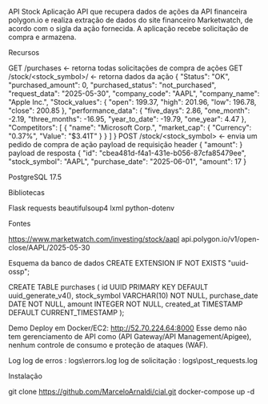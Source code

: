 API Stock
Aplicação API que recupera dados de ações da API financeira polygon.io e realiza extração de dados do site financeiro Marketwatch, de acordo com o sigla da ação fornecida.
A aplicação recebe solicitação de compra e armazena.

Recursos

GET  /purchases <- retorna todas solicitações de compra de ações
GET  /stock/<stock_symbol>/<date> <- retorna dados da ação
    {
    "Status": "OK",
    "purchased_amount": 0,
    "purchased_status": "not_purchased",
    "request_data": "2025-05-30",
    "company_code": "AAPL",
    "company_name": "Apple Inc.",
    "Stock_values": {
        "open": 199.37,
        "high": 201.96,
        "low": 196.78,
        "close": 200.85
    },
    "performance_data": {
        "five_days": 2.86,
        "one_month": -2.19,
        "three_months": -16.95,
        "year_to_date": -19.79,
        "one_year": 4.47
    },
    "Competitors": [
        {
            "name": "Microsoft Corp.",
            "market_cap": {
                "Currency": "0.37%",
                "Value": "$3.41T"
            }
        }
    ]
}
POST /stock/<stock_symbol> <- envia um pedido de compra de ação
    payload de requisição
    header
    {
        "amount": <amount>
    }
    payload de resposta
    {
        "id": "cbea481d-f4a1-431e-b056-87cfa85479ee",
        "stock_symbol": "AAPL",
        "purchase_date": "2025-06-01",
        "amount": 17
    }

PostgreSQL 17.5

Bibliotecas

Flask
requests
beautifulsoup4
lxml
python-dotenv

Fontes

https://www.marketwatch.com/investing/stock/aapl
api.polygon.io/v1/open-close/AAPL/2025-05-30

Esquema da banco de dados 
CREATE EXTENSION IF NOT EXISTS "uuid-ossp";

CREATE TABLE purchases (
    id UUID PRIMARY KEY DEFAULT uuid_generate_v4(),
    stock_symbol VARCHAR(10) NOT NULL,
    purchase_date DATE NOT NULL,
    amount INTEGER NOT NULL,
    created_at TIMESTAMP DEFAULT CURRENT_TIMESTAMP
);

Demo Deploy em Docker/EC2: http://52.70.224.64:8000
Esse demo não tem gerenciamento de API como (API Gateway/API Management/Apigee), nenhum controle de consumo e proteção de ataques (WAF).

Log
log de erros        : logs\errors.log
log de solicitação  : logs\post_requests.log

Instalação

git clone https://github.com/MarceloArnaldi/cial.git
docker-compose up -d
